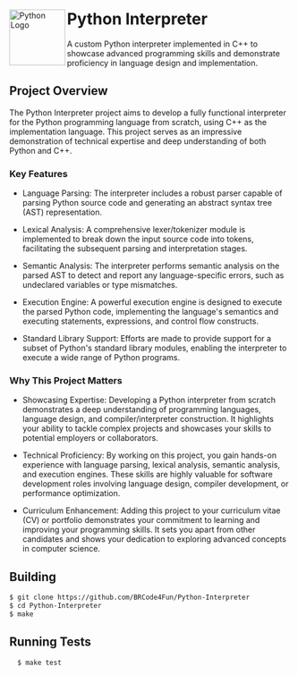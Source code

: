 <div>
  <img src="https://upload.wikimedia.org/wikipedia/commons/c/c3/Python-logo-notext.svg" alt="Python Logo" align="left" width="100" height="100">
  <h1>Python Interpreter</h1>
</div>

A custom Python interpreter implemented in C++ to showcase advanced programming skills and demonstrate proficiency in language design and implementation.

## Project Overview

The Python Interpreter project aims to develop a fully functional interpreter for the Python programming language from scratch, using C++ as the implementation language. This project serves as an impressive demonstration of technical expertise and deep understanding of both Python and C++.

### Key Features

   + Language Parsing: The interpreter includes a robust parser capable of parsing Python source code and generating an abstract syntax tree (AST) representation.

   + Lexical Analysis: A comprehensive lexer/tokenizer module is implemented to break down the input source code into tokens, facilitating the subsequent parsing and interpretation stages.

   + Semantic Analysis: The interpreter performs semantic analysis on the parsed AST to detect and report any language-specific errors, such as undeclared variables or type mismatches.

   + Execution Engine: A powerful execution engine is designed to execute the parsed Python code, implementing the language's semantics and executing statements, expressions, and control flow constructs.

   + Standard Library Support: Efforts are made to provide support for a subset of Python's standard library modules, enabling the interpreter to execute a wide range of Python programs.

### Why This Project Matters

   * Showcasing Expertise: Developing a Python interpreter from scratch demonstrates a deep understanding of programming languages, language design, and compiler/interpreter construction. It highlights your ability to tackle complex projects and showcases your skills to potential employers or collaborators.

   * Technical Proficiency: By working on this project, you gain hands-on experience with language parsing, lexical analysis, semantic analysis, and execution engines. These skills are highly valuable for software development roles involving language design, compiler development, or performance optimization.

   * Curriculum Enhancement: Adding this project to your curriculum vitae (CV) or portfolio demonstrates your commitment to learning and improving your programming skills. It sets you apart from other candidates and shows your dedication to exploring advanced concepts in computer science.

## Building

```bash
$ git clone https://github.com/BRCode4Fun/Python-Interpreter
$ cd Python-Interpreter
$ make
```

## Running Tests

```bash
  $ make test
```
